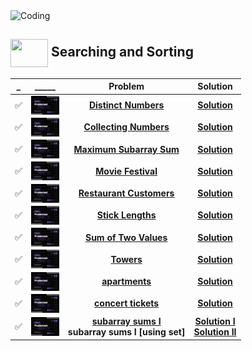 <img alt="Coding" width="800px" height="400px" src="https://cdn.dribbble.com/users/1959912/screenshots/6464044/content_creator_dribbble.gif">

## <img src = "https://cdn.dribbble.com/users/1138721/screenshots/10809828/media/478d32b2e65c8c3194b7f2154e179231.gif" align = "center" width = "60px" height = "45px"> Searching and Sorting 

|_|_____|Problem|Solution|
|-|:-----:|:----:|:-----:|
|✅|<img align = "center" width = "45px" height = "30px" src = "cses banner.jpeg">|[**Distinct Numbers**](https://.fi/problemset/task/1621)|[**Solution**](https://github.com/khalid586/-Problemset-solutions/blob/main/2.Sorting%20and%20Searching/Distinct%20Numbers.cpp)|
|✅|<img align = "center" width = "45px" height = "30px" src = "cses banner.jpeg">|[**Collecting Numbers**](https://cses.fi/problemset/task/2216)|[**Solution**]((https://github.com/khalid586/-Problemset-solutions/blob/main/2.Sorting%20and%20Searching/%20Collecting%20Numbers.cpp))|
|✅|<img align = "center" width = "45px" height = "30px" src = "cses banner.jpeg">|[**Maximum Subarray Sum**](https://cses.fi/problemset/task/1643)|[**Solution**](https://github.com/khalid586/-Problemset-solutions/blob/main/2.Sorting%20and%20Searching/%20Maximum%20Subarray%20Sum.cpp)|
|✅|<img align = "center" width = "45px" height = "30px" src = "cses banner.jpeg">|[**Movie Festival**](https://cses.fi/problemset/task/1629)|[**Solution**](https://github.com/khalid586/-Problemset-solutions/blob/main/2.Sorting%20and%20Searching/%20Movie%20Festival.cpp)|
|✅|<img align = "center" width = "45px" height = "30px" src = "cses banner.jpeg">|[**Restaurant Customers**](https://cses.fi/problemset/task/1619)|[**Solution**](https://github.com/khalid586/-Problemset-solutions/blob/main/2.Sorting%20and%20Searching/%20Restaurant%20Customers.cpp)|
|✅|<img align = "center" width = "45px" height = "30px" src = "cses banner.jpeg">|[**Stick Lengths**](https://cses.fi/problemset/task/1074)|[**Solution**](https://github.com/khalid586/-Problemset-solutions/blob/main/2.Sorting%20and%20Searching/%20Stick%20Lengths.cpp)|
|✅|<img align = "center" width = "45px" height = "30px" src = "cses banner.jpeg">|[**Sum of Two Values**](https://cses.fi/problemset/task/1640)|[**Solution**](https://github.com/khalid586/-Problemset-solutions/blob/main/2.Sorting%20and%20Searching/%20Sum%20of%20Two%20Values.cpp)|
|✅|<img align = "center" width = "45px" height = "30px" src = "cses banner.jpeg">|[**Towers**](https://cses.fi/problemset/task/1073)|[**Solution**](https://github.com/khalid586/-Problemset-solutions/blob/main/2.Sorting%20and%20Searching/%20Towers.cpp)|
|✅|<img align = "center" width = "45px" height = "30px" src = "cses banner.jpeg">|[**apartments**](https://cses.fi/problemset/task/1084)|[**Solution**](https://github.com/khalid586/-Problemset-solutions/blob/main/2.Sorting%20and%20Searching/%20apartments.cpp)|
|✅|<img align = "center" width = "45px" height = "30px" src = "cses banner.jpeg">|[**concert tickets**](https://cses.fi/problemset/task/1091)|[**Solution**](https://github.com/khalid586/-Problemset-solutions/blob/main/2.Sorting%20and%20Searching/%20concert%20tickets.cpp)|
|✅|<img align = "center" width = "45px" height = "30px" src = "cses banner.jpeg">|[**subarray sums I**](https://cses.fi/problemset/task/1660)<br>**subarray sums I [using set]**|[**Solution I**](https://github.com/khalid586/-Problemset-Solutions/blob/main/2.Sorting%20and%20Searching/%20subarray%20sums%20I.cpp)<br>[**Solution II**](https://github.com/khalid586/-Problemset-Solutions/blob/main/2.Sorting%20and%20Searching/%20subarray%20sums%20I%20%5Busing%20set%5D.cpp)|

